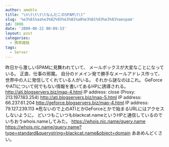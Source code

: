 ```yaml
---
author: ameblo
title: "\n\t\t\t\tなんだこのSPAM\t\t"
slug: '%e3%81%aa%e3%82%93%e3%81%a0%e3%81%93%e3%81%aespam'
id: 3806
date: '2009-06-22 00:09:33'
layout: post
categories:
  - 携帯雑稿
tags:
  - Server
---
```


昨日から激しいSPAMに見舞われていて、 メールボックスが大変なことになっている。 正直、仕事の邪魔。 自分のドメイン発で勝手なメールアドレス作って、 世界中の人に発信してくれている人がいる。 それから謎なのはこれ。 GeForceやATIについて何でもない情報を書いてあるHPに誘導される。 http://ati.blogservers.biz/map-4.html IP address: close (Proxy: 213.197.183.254) http://ati.blogservers.biz/map-5.html IP address: 66.237.61.204 http://geforce.blogservers.biz/map-4.html IP address: 79.127.239.113 ※危ないので上のATIとかGeForceとかで始まるURLにはアクセスしないように。 どいつもこいつもblackcat.nameというHPと通信しているので いちおうwhois.nameしてみた。 https://whois.nic.name/query.name https://whois.nic.name/query.name?type=standard&querystring=blackcat.name&object=domain ああめんどくさい。